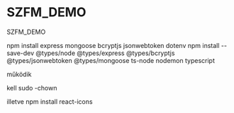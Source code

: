 # SZFM_DEMO
SZFM_DEMO

npm install express mongoose bcryptjs jsonwebtoken dotenv
npm install --save-dev @types/node @types/express @types/bcryptjs @types/jsonwebtoken @types/mongoose ts-node nodemon typescript

működik

kell sudo -chown

illetve npm install react-icons